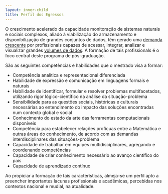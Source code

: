 ```yaml
---
layout: inner-child
title: Perfil dos Egressos
---
```


O crescimento acelerado da capacidade monitoração de sistemas naturais
e sociais complexos, aliado à viabilização do armazenamento e
disponibilização de grandes conjuntos de dados, têm gerado uma
[demanda crescente][demanda] por profissionais capazes de acessar,
integrar, analizar e visualizar grandes [volumes de dados][dados]. A
formação de tais profissionals é o foco central deste programa de
pós-graduação.

São as seguintes competências e habilidades que o mestrado visa a
formar:

- Competência analítica e representacional diferenciada
- Habilidade de expressão e comunicação em linguagens formais e
  naturais
- Habilidade de identificar, formular e resolver problemas
  multifacetados, utilizando rigor lógico-científico na análise da
  situação-problema
- Sensibilidade para as questões sociais, históricas e culturais
  necessárias ao entendimento do impacto das soluções encontradas num
  contexto global e social
- Conhecimento do estado da arte das ferramentas computacionais
  disponíveis
- Competência para estabelecer relações profícuas entre a Matemática e
  outras áreas do conhecimento, de acordo com as demandas
  interdisciplinares das situações-problema
- Capacidade de trabalhar em equipes multidisciplinares, agregando e
  coordenando competências
- Capacidade de criar conhecimento necessário ao avanço científico do
  país
- Capacidade de aprendizado contínuo

Ao propiciar a formação de tais características, almeja-se um perfil
apto a preencher importantes lacunas profissionais e acadêmicas,
percebidas nos contextos nacional e mudial, na atualidade.

[demanda]: http://flowingdata.com/2009/06/04/rise-of-the-data-scientist
[dados]: http://radar.oreilly.com/2010/06/what-is-data-science.html


